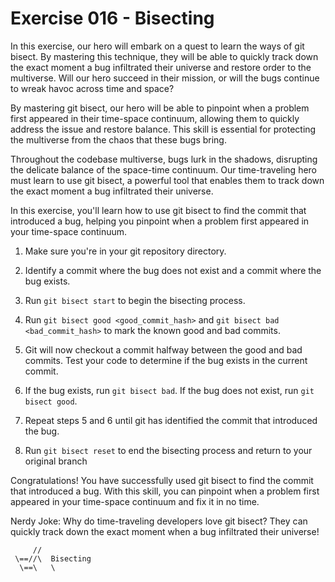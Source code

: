 # Exercise 016 - Bisecting

In this exercise, our hero will embark on a quest to learn the ways of git 
bisect. By mastering this technique, they will be able to quickly track 
down the exact moment a bug infiltrated their universe and restore order 
to the multiverse. Will our hero succeed in their mission, or will the 
bugs continue to wreak havoc across time and space?

By mastering git bisect, our hero will be able to pinpoint when a problem 
first appeared in their time-space continuum, allowing them to quickly 
address the issue and restore balance. This skill is essential for 
protecting the
multiverse from the chaos that these bugs bring.

Throughout the codebase multiverse, bugs lurk in the shadows, disrupting 
the delicate balance of the space-time continuum. Our time-traveling hero 
must learn to use git bisect, a powerful tool that enables them to track 
down the exact moment a bug infiltrated their universe.

In this exercise, you'll learn how to use git bisect to find the commit that introduced
a bug, helping you pinpoint when a problem first appeared in your time-space continuum.

1. Make sure you're in your git repository directory.

2. Identify a commit where the bug does not exist and a commit where the bug exists.

3. Run `git bisect start` to begin the bisecting process.

4. Run `git bisect good <good_commit_hash>` and `git bisect bad <bad_commit_hash>` to
   mark the known good and bad commits.

5. Git will now checkout a commit halfway between the good and bad commits. Test your
   code to determine if the bug exists in the current commit.

6. If the bug exists, run `git bisect bad`. If the bug does not exist, run `git bisect good`.

7. Repeat steps 5 and 6 until git has identified the commit that introduced the bug.

8. Run `git bisect reset` to end the bisecting process and return to your original branch

Congratulations! You have successfully used git bisect to find the commit that introduced
a bug. With this skill, you can pinpoint when a problem first appeared in your
time-space continuum and fix it in no time.

Nerdy Joke: Why do time-traveling developers love git bisect? They can quickly track
down the exact moment when a bug infiltrated their universe!

```
     //
 \==//\  Bisecting
  \==\   \ 
```

